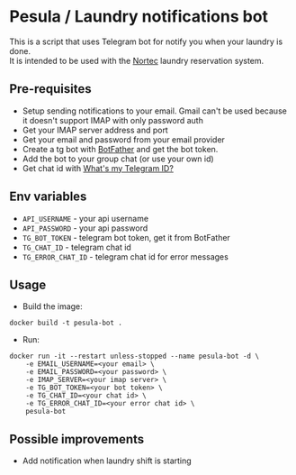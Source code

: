 # Pesula / Laundry notifications bot

This is a script that uses Telegram bot for notify you when your laundry is done.  
It is intended to be used with the [Nortec](https://vuoronvaraus.fi) laundry reservation system.

## Pre-requisites
- Setup sending notifications to your email. Gmail can't be used because it doesn't support IMAP with only password auth
- Get your IMAP server address and port
- Get your email and password from your email provider
- Create a tg bot with [BotFather](https://t.me/botfather) and get the bot token.
- Add the bot to your group chat (or use your own id)
- Get chat id with [What's my Telegram ID?](https://t.me/my_id_bot)

## Env variables
- `API_USERNAME` - your api username
- `API_PASSWORD` - your api password
- `TG_BOT_TOKEN` - telegram bot token, get it from BotFather
- `TG_CHAT_ID` - telegram chat id
- `TG_ERROR_CHAT_ID` - telegram chat id for error messages

##  Usage
- Build the image:
```shell
docker build -t pesula-bot .
```

- Run:
```shell
docker run -it --restart unless-stopped --name pesula-bot -d \
    -e EMAIL_USERNAME=<your email> \
    -e EMAIL_PASSWORD=<your password> \
    -e IMAP_SERVER=<your imap server> \
    -e TG_BOT_TOKEN=<your bot token> \
    -e TG_CHAT_ID=<your chat id> \
    -e TG_ERROR_CHAT_ID=<your error chat id> \
    pesula-bot
```


## Possible improvements
- Add notification when laundry shift is starting